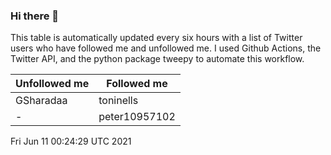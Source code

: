 ### Hi there 👋

This table is automatically updated every six hours with a list of Twitter users who have followed me and unfollowed me. I used Github Actions, the Twitter API, and the python package tweepy to automate this workflow.

| Unfollowed me |  Followed me |
| --- | --- |
|GSharadaa|toninells|
|-|peter10957102|
Fri Jun 11 00:24:29 UTC 2021

